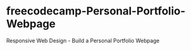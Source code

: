 # freecodecamp-Personal-Portfolio-Webpage
Responsive Web Design - Build a Personal Portfolio Webpage
